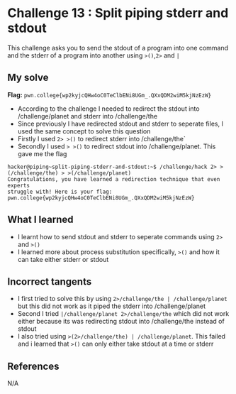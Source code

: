 # Challenge 13 : Split piping stderr and stdout
This challenge asks you to send the stdout of a program into one command and the stderr of a program into another
using `>()`,`2>` and `|`
## My solve
**Flag:** `pwn.college{wp2kyjcQHw4oC0TeClbENi8UGm_.QXxQDM2wiM5kjNzEzW}`

- According to the challenge I needed to redirect the stdout into /challenge/planet and stderr into /challenge/the
- Since previously I have redirected stdout and stderr to seperate files, I used the same concept to solve this question
- Firstly I used `2> >()` to redirect stderr into /challenge/the` 
- Secondly I used `> >()` to redirect stdout into /challenge/planet. This gave me the flag
```
hacker@piping~split-piping-stderr-and-stdout:~$ /challenge/hack 2> >(/challenge/the) > >(/challenge/planet)
Congratulations, you have learned a redirection technique that even experts
struggle with! Here is your flag:
pwn.college{wp2kyjcQHw4oC0TeClbENi8UGm_.QXxQDM2wiM5kjNzEzW}
```

## What I learned 
- I learnt how to send stdout and stderr to seperate commands using `2>` and `>()`
- I learned more about process substitution specifically, `>()` and how it can take either stderr or stdout

## Incorrect tangents 
- I first tried to solve this by using `2>/challenge/the | /challenge/planet` but this did not work as it piped the stderr into /challenge/planet
- Second I tried `|/challenge/planet 2>/challenge/the` which did not work either because its was redirecting stdout into /challenge/the instead of stdout
- I also tried using `>(2>/challenge/the) | /challenge/planet`. This failed and i learned that `>()` can only either take stdout at a time or stderr

## References 
N/A
